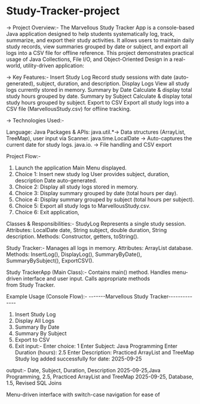 # Study-Tracker-project

-> Project Overview:-
            The Marvellous Study Tracker App is a console-based Java application designed to help students systematically log, track, summarize, and export their               study activities.
            It allows users to maintain daily study records, view summaries grouped by date or subject, and export all logs into a CSV file for offline reference.
            This project demonstrates practical usage of Java Collections, File I/O, and Object-Oriented Design in a real-world, utility-driven application:

-> Key Features:-
            Insert Study Log
                Record study sessions with date (auto-generated), subject, duration, and description.
            Display Logs
                View all study logs currently stored in memory.
           Summary by Date
                Calculate & display total study hours grouped by date.
          Summary by Subject
                Calculate & display total study hours grouped by subject.
         Export to CSV
               Export all study logs into a CSV file (MarvellousStudy.csv) for offiine tracking.

-> Technologies Used:-

Language: Java
Packages & APIs:
java.util.*-> Data structures (ArrayList, TreeMap), user input via Scanner.
java.time.LocalDate -> Auto-captures the current date for study logs.
java.io. -> File handling and CSV export

Project Flow:-

1. Launch the application Main Menu displayed.
2. Choice 1: Insert new study log User provides subject, duration, description Date auto-generated.
3. Choice 2: Display all study logs stored in memory.
4. Choice 3: Display summary grouped by date (total hours per day).
5. Choice 4: Display summary grouped by subject (total hours per subject).
6. Choice 5: Export all study logs to MarvellousStudy.csv.
7. Choice 6: Exit application,

Classes & Responsibilities:-
StudyLog
  Represents a single study session.
  Attributes: LocalDate date, String subject, double duration, String description.
  Methods: Constructor, getters, toString().

Study Tracker:-
   Manages all logs in memory.
   Attributes: ArrayList<StudyLog> database.
   Methods: InsertLog(), DisplayLog(), SummaryByDate(), SummaryBySubject(),
   ExportCSV().
    
Study TrackerApp (Main Class):-
   Contains main() method.
   Handles menu-driven interface and user input.
   Calls appropriate methods from Study Tracker.

 Example Usage (Console Flow):-
-------Marvellous Study Tracker--------------
1. Insert Study Log
2. Display All Logs
3. Summary By Date
4. Summary By Subject
5. Export to CSV
6. Exit
input:- 
Enter choice: 1
Enter Subject: Java Programming
Enter Duration (hours): 2.5
Enter Description: Practiced ArrayList and TreeMap Study log added successfully for date: 2025-09-25

output:-
Date, Subject, Duration, Description
2025-09-25,Java Programming, 2.5, Practiced ArrayList and TreeMap 
2025-09-25, Database, 1.5, Revised SQL Joins


   
   


Menu-driven interface with switch-case navigation for ease of

